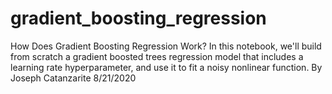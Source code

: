 # gradient_boosting_regression
How Does Gradient Boosting Regression Work?
In this notebook, we'll build from scratch a gradient boosted trees regression model 
that includes a learning rate hyperparameter, and use it to fit a noisy nonlinear function.
By Joseph Catanzarite 8/21/2020
